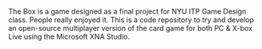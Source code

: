 The Box is a game designed as a final project for NYU ITP Game Design class. People really enjoyed it. This is a code repository to try and develop an open-source multiplayer version of the card game for both PC & X-box Live using the Microsoft XNA Studio.